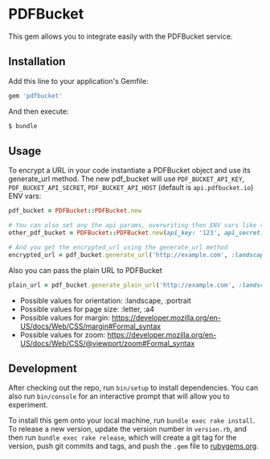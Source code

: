 # PDFBucket

This gem allows you to integrate easily with the PDFBucket service.

## Installation

Add this line to your application's Gemfile:

```ruby
gem 'pdfbucket'
```

And then execute:

```sh
$ bundle
```

## Usage

To encrypt a URL in your code instantiate a PDFBucket object and use its generate_url method.
The new pdf_bucket will use `PDF_BUCKET_API_KEY`, `PDF_BUCKET_API_SECRET`, `PDF_BUCKET_API_HOST` (default is `api.pdfbucket.io`) ENV vars:

```ruby
pdf_bucket = PDFBucket::PDFBucket.new

# You can also set any the api params, overwriting then ENV vars like this
other_pdf_bucket = PDFBucket::PDFBucket.new(api_key: '123', api_secret: '321', api_host: 'api.example.com')

# And you get the encrypted_url using the generate_url method
encrypted_url = pdf_bucket.generate_url('http://example.com', :landscape, :a4, '2px', '0.7')
```

Also you can pass the plain URL to PDFBucket

```ruby
plain_url = pdf_bucket.generate_plain_url('http://example.com', :landscape, :a4, '2px', '0.7')
```

* Possible values for orientation: :landscape, :portrait
* Possible values for page size: :letter, :a4
* Possible values for margin: https://developer.mozilla.org/en-US/docs/Web/CSS/margin#Formal_syntax
* Possible values for zoom: https://developer.mozilla.org/en-US/docs/Web/CSS/@viewport/zoom#Formal_syntax


## Development

After checking out the repo, run `bin/setup` to install dependencies. You can also run `bin/console` for an interactive prompt that will allow you to experiment.

To install this gem onto your local machine, run `bundle exec rake install`. To release a new version, update the version number in `version.rb`, and then run `bundle exec rake release`, which will create a git tag for the version, push git commits and tags, and push the `.gem` file to [rubygems.org](https://rubygems.org).

